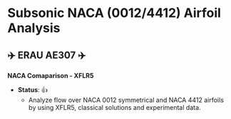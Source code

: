 # Subsonic NACA (0012/4412) Airfoil Analysis

## :airplane: ERAU AE307 :airplane:


**NACA Comaparison - XFLR5**
- **__Status__**: :+1:
  - Analyze flow over NACA 0012 symmetrical and NACA 4412 airfoils by using XFLR5, classical solutions and experimental data.

